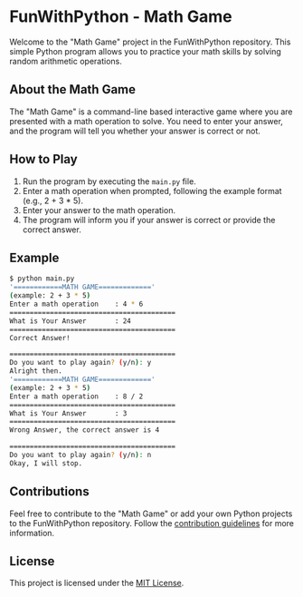 # FunWithPython - Math Game

Welcome to the "Math Game" project in the FunWithPython repository. This simple Python program allows you to practice your math skills by solving random arithmetic operations.

## About the Math Game

The "Math Game" is a command-line based interactive game where you are presented with a math operation to solve. You need to enter your answer, and the program will tell you whether your answer is correct or not.

## How to Play

1. Run the program by executing the `main.py` file.
2. Enter a math operation when prompted, following the example format (e.g., 2 + 3 * 5).
3. Enter your answer to the math operation.
4. The program will inform you if your answer is correct or provide the correct answer.

## Example

```bash
$ python main.py
'============MATH GAME============='
(example: 2 + 3 * 5)
Enter a math operation    : 4 * 6
=========================================
What is Your Answer       : 24
=========================================
Correct Answer!

=========================================
Do you want to play again? (y/n): y
Alright then.
'============MATH GAME============='
(example: 2 + 3 * 5)
Enter a math operation    : 8 / 2
=========================================
What is Your Answer       : 3
=========================================
Wrong Answer, the correct answer is 4

=========================================
Do you want to play again? (y/n): n
Okay, I will stop.
```

## Contributions

Feel free to contribute to the "Math Game" or add your own Python projects to the FunWithPython repository. Follow the [contribution guidelines](/CONTRIBUTING.md) for more information.

## License

This project is licensed under the [MIT License](/LICENSE).
